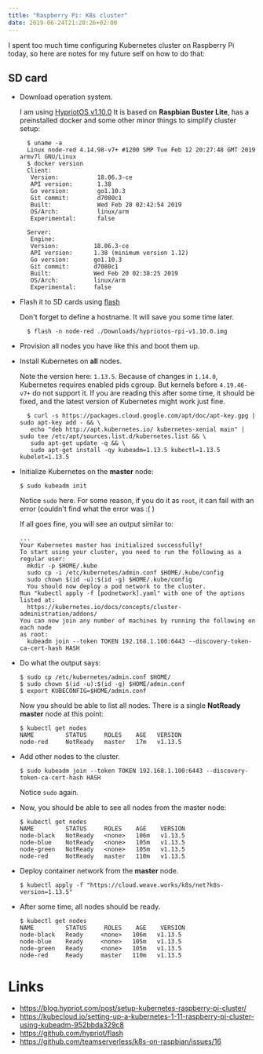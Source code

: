 ```yaml
---
title: "Raspberry Pi: K8s cluster"
date: 2019-06-24T21:28:26+02:00
---
```


I spent too much time configuring Kubernetes cluster on Raspberry Pi today, so here are notes for my future
self on how to do that:
 
## SD card

* Download operation system. 

	I am using [HypriotOS v1.10.0](https://github.com/hypriot/image-builder-rpi/releases/download/v1.10.0/hypriotos-rpi-v1.10.0.img.zip)
    It is based on __Raspbian Buster Lite__, has a preinstalled docker and some other minor things
    to simplify cluster setup:

        $ uname -a 
        Linux node-red 4.14.98-v7+ #1200 SMP Tue Feb 12 20:27:48 GMT 2019 armv7l GNU/Linux
		$ docker version
        Client:
         Version:           18.06.3-ce
         API version:       1.38
         Go version:        go1.10.3
         Git commit:        d7080c1
         Built:             Wed Feb 20 02:42:54 2019
         OS/Arch:           linux/arm
         Experimental:      false

        Server:
         Engine:
         Version:          18.06.3-ce
         API version:      1.38 (minimum version 1.12)
         Go version:       go1.10.3
         Git commit:       d7080c1
         Built:            Wed Feb 20 02:38:25 2019
         OS/Arch:          linux/arm
         Experimental:     false

* Flash it to SD cards using [flash](https://github.com/hypriot/flash/releases) 

	Don't forget to define a hostname. It will save you some time later.

        $ flash -n node-red ./Downloads/hypriotos-rpi-v1.10.0.img
* Provision all nodes you have like this and boot them up.
* Install Kubernetes on __all__ nodes.

    Note the version here: `1.13.5`. Because of changes in `1.14.0`, Kubernetes requires enabled pids
    cgroup. But kernels before `4.19.46-v7+` do not support it. If you are reading this after some 
    time, it should be fixed, and the latest version of Kubernetes might work just fine.

        $ curl -s https://packages.cloud.google.com/apt/doc/apt-key.gpg | sudo apt-key add - && \
         echo "deb http://apt.kubernetes.io/ kubernetes-xenial main" | sudo tee /etc/apt/sources.list.d/kubernetes.list && \
         sudo apt-get update -q && \
         sudo apt-get install -qy kubeadm=1.13.5 kubectl=1.13.5 kubelet=1.13.5
* Initialize Kubernetes on the __master__ node:
    ```
    $ sudo kubeadm init
    ```
    Notice `sudo` here. For some reason, if you do it as `root`, it can fail with an error (couldn't
    find what the error was :( )

    If all goes fine, you will see an output similar to: 
	```
    ...
    Your Kubernetes master has initialized successfully!
    To start using your cluster, you need to run the following as a regular user:
      mkdir -p $HOME/.kube
      sudo cp -i /etc/kubernetes/admin.conf $HOME/.kube/config
      sudo chown $(id -u):$(id -g) $HOME/.kube/config
      You should now deploy a pod network to the cluster.
    Run "kubectl apply -f [podnetwork].yaml" with one of the options listed at:
      https://kubernetes.io/docs/concepts/cluster-administration/addons/
    You can now join any number of machines by running the following on each node
    as root:
      kubeadm join --token TOKEN 192.168.1.100:6443 --discovery-token-ca-cert-hash HASH
	```

* Do what the output says: 
	```
    $ sudo cp /etc/kubernetes/admin.conf $HOME/
    $ sudo chown $(id -u):$(id -g) $HOME/admin.conf
    $ export KUBECONFIG=$HOME/admin.conf
	```
    Now you should be able to list all nodes. There is a single __NotReady__ __master__ 
    node at this point:
	```
    $ kubectl get nodes
    NAME         STATUS     ROLES    AGE   VERSION
    node-red     NotReady   master   17m   v1.13.5
	```

* Add other nodes to the cluster.
    ```
	$ sudo kubeadm join --token TOKEN 192.168.1.100:6443 --discovery-token-ca-cert-hash HASH
    ```
    Notice `sudo` again.

* Now, you should be able to see all nodes from the master node:
    ```
    $ kubectl get nodes
    NAME         STATUS     ROLES    AGE    VERSION
    node-black   NotReady   <none>   106m   v1.13.5
    node-blue    NotReady   <none>   105m   v1.13.5
    node-green   NotReady   <none>   105m   v1.13.5
    node-red     NotReady   master   110m   v1.13.5
    ```

* Deploy container network from the __master__ node. 
    ```
    $ kubectl apply -f "https://cloud.weave.works/k8s/net?k8s-version=1.13.5"
    ```
* After some time, all nodes should be ready.
    ```
    $ kubectl get nodes
    NAME         STATUS     ROLES    AGE    VERSION
    node-black   Ready     <none>   106m   v1.13.5
    node-blue    Ready     <none>   105m   v1.13.5
    node-green   Ready     <none>   105m   v1.13.5
    node-red     Ready     master   110m   v1.13.5
    ```

# Links

* https://blog.hypriot.com/post/setup-kubernetes-raspberry-pi-cluster/ 
* https://kubecloud.io/setting-up-a-kubernetes-1-11-raspberry-pi-cluster-using-kubeadm-952bbda329c8
* https://github.com/hypriot/flash
* https://github.com/teamserverless/k8s-on-raspbian/issues/16
